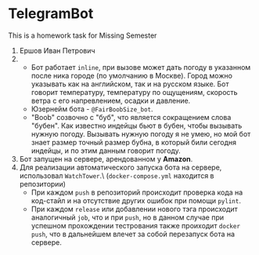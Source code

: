 # TelegramBot
This is a homework task for Missing Semester

1. Ершов Иван Петрович
2. * Бот работает `inline`, при вызове может дать погоду в указанном после ника городе (по умолчанию в Москве). Город можно указывать как на английском, так и на русском языке. Бот говорит температуру, температуру по ощущениям, скорость ветра с его напревлением, осадки и давление.
   * Юзернейм бота - `@FairBoobSize_bot`.
   * "Boob" созвочно с "буб", что является сокращением слова "бубен". Как известно индейцы бьют в бубен, чтобы вызывать нужную погоду. Вызывать нужную погоду я не       умею, но мой бот знает размер точный размер бубна, в который били сегодня индейцы, и по этим данным говорит погоду.
3. Бот запущен на сервере, арендованном у **Amazon**.
4. Для реализации автоматического запуска бота на сервере, использовал `WatchTower`.\ 
   (`docker-compose.yml` находится в репозитории)
   - При каждом `push` в репозиторий происходит проверка кода на код-стайл и на отсутствие других ошибок при помощи `pylint`. 
   - При каждом `release` или добавлении нового тэга происходит аналогичный `job`, что и при `push`, но в данном случае при успешном прохождении тестрования также проиходит `docker push`, что в дальнейшем влечет за собой перезапуск бота на сервере.
